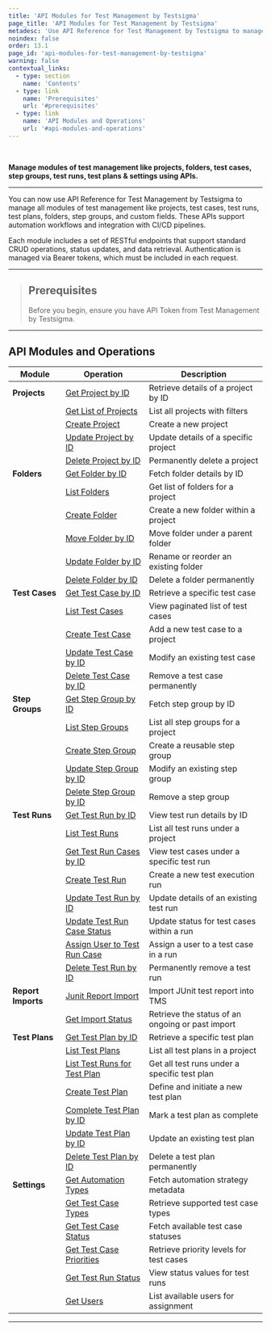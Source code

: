 ```yaml
---
title: 'API Modules for Test Management by Testsigma'
page_title: 'API Modules for Test Management by Testsigma'
metadesc: 'Use API Reference for Test Management by Testsigma to manage all modules like projects, test cases, test runs, test plans, folders, step groups, & settings'
noindex: false
order: 13.1
page_id: 'api-modules-for-test-management-by-testsigma'
warning: false
contextual_links:
  - type: section
    name: 'Contents'
  - type: link
    name: 'Prerequisites'
    url: '#prerequisites'
  - type: link
    name: 'API Modules and Operations'
    url: '#api-modules-and-operations'
---
```


<br>

**Manage modules of test management like projects, folders, test cases, step groups, test runs, test plans & settings using APIs.**

---

You can now use API Reference for Test Management by Testsigma to manage all modules of test management like projects, test cases, test runs, test plans, folders, step groups, and custom fields. These APIs support automation workflows and integration with CI/CD pipelines.

Each module includes a set of RESTful endpoints that support standard CRUD operations, status updates, and data retrieval. Authentication is managed via Bearer tokens, which must be included in each request.

---

> ## **Prerequisites**
> 
> Before you begin, ensure you have API Token from Test Management by Testsigma.

---

## **API Modules and Operations**

| **Module**     | **Operation**                      | **Description**                                             |
|----------------|------------------------------------|-------------------------------------------------------------|
| **Projects**    | [Get Project by ID](https://documenter.getpostman.com/view/40565679/2sB2xChp9y#26e492ca-0c59-4dcc-b9a5-97af207a4df0)                  | Retrieve details of a project by ID                         |
|                | [Get List of Projects](https://documenter.getpostman.com/view/40565679/2sB2xChp9y#be0ec8fd-0aed-4e71-8092-b79eae63728a)               | List all projects with filters                              |
|                | [Create Project](https://documenter.getpostman.com/view/40565679/2sB2xChp9y#f5b4b726-36b2-4726-af3e-ba2502a62926)                     | Create a new project                                        |
|                | [Update Project by ID](https://documenter.getpostman.com/view/40565679/2sB2xChp9y#5e75885a-885a-43b6-8161-f68bbd7b3f4a)               | Update details of a specific project                        |
|                | [Delete Project by ID](https://documenter.getpostman.com/view/40565679/2sB2xChp9y#8161c4a4-738a-45e5-bad0-10b997e3b870)               | Permanently delete a project                                |
| **Folders**     | [Get Folder by ID](https://documenter.getpostman.com/view/40565679/2sB2xChp9y#88071b3b-f5f2-4598-ba59-70c774f9fe8c)                   | Fetch folder details by ID                                  |
|                | [List Folders](https://documenter.getpostman.com/view/40565679/2sB2xChp9y#2e7dab63-f886-494b-8ea3-e7eff555af6b)                       | Get list of folders for a project                           |
|                | [Create Folder](https://documenter.getpostman.com/view/40565679/2sB2xChp9y#c3050c49-efd4-4a1d-96ad-90289c0d52b5)                      | Create a new folder within a project                        |
|                | [Move Folder by ID](https://documenter.getpostman.com/view/40565679/2sB2xChp9y#1d9503c8-a7a5-4b9c-9caa-4779983d3560)                  | Move folder under a parent folder                           |
|                | [Update Folder by ID](https://documenter.getpostman.com/view/40565679/2sB2xChp9y#5ad36b37-81d1-449f-b972-a3d386e62c4a)                | Rename or reorder an existing folder                        |
|                | [Delete Folder by ID](https://documenter.getpostman.com/view/40565679/2sB2xChp9y#9cf1a360-4cbb-4ae8-b704-89a6bbb47ef9)                | Delete a folder permanently                                 |
| **Test Cases**  | [Get Test Case by ID](https://documenter.getpostman.com/view/40565679/2sB2xChp9y#9c09349f-5c16-4d29-9f8e-194576b6b841)                | Retrieve a specific test case                               |
|                | [List Test Cases](https://documenter.getpostman.com/view/40565679/2sB2xChp9y#d07c9975-afd5-4874-93e2-2186ec3efa47)                    | View paginated list of test cases                           |
|                | [Create Test Case](https://documenter.getpostman.com/view/40565679/2sB2xChp9y#f801f41c-f17e-4a4d-8369-993a90f093af)                   | Add a new test case to a project                            |
|                | [Update Test Case by ID](https://documenter.getpostman.com/view/40565679/2sB2xChp9y#9baff961-9f1d-491a-a666-5e77ae7e4913)             | Modify an existing test case                                |
|                | [Delete Test Case by ID](https://documenter.getpostman.com/view/40565679/2sB2xChp9y#c761c139-3db0-4537-a5fa-a45e632f1541)             | Remove a test case permanently                              |
| **Step Groups** | [Get Step Group by ID](https://documenter.getpostman.com/view/40565679/2sB2xChp9y#0baad7ba-19e7-4e9b-a07b-3b939269a354)               | Fetch step group by ID                                      |
|                | [List Step Groups](https://documenter.getpostman.com/view/40565679/2sB2xChp9y#6e88c2e0-e3b2-4294-b9a9-60d396a13211)                   | List all step groups for a project                          |
|                | [Create Step Group](https://documenter.getpostman.com/view/40565679/2sB2xChp9y#29c69813-2e9e-44b1-83ea-3539c3f48077)                  | Create a reusable step group                                |
|                | [Update Step Group by ID](https://documenter.getpostman.com/view/40565679/2sB2xChp9y#1d471dae-3b85-441d-9b0d-48c4980ef335)            | Modify an existing step group                               |
|                | [Delete Step Group by ID](https://documenter.getpostman.com/view/40565679/2sB2xChp9y#bf68d792-4feb-43cc-bc52-617c6b3c97c5)            | Remove a step group                                         |
| **Test Runs**   | [Get Test Run by ID](https://documenter.getpostman.com/view/40565679/2sB2xChp9y#e9a40e8e-8940-4b03-a257-821b656ffc33)                 | View test run details by ID                                 |
|                | [List Test Runs](https://documenter.getpostman.com/view/40565679/2sB2xChp9y#581fbbb8-ccfd-492c-90a8-e0037d46378e)                     | List all test runs under a project                          |
|                | [Get Test Run Cases by ID](https://documenter.getpostman.com/view/40565679/2sB2xChp9y#c0833e36-3960-4efa-be08-eec7097f2b58)           | View test cases under a specific test run                   |
|                | [Create Test Run](https://documenter.getpostman.com/view/40565679/2sB2xChp9y#617e16fd-0c19-42f3-b47e-81838151a45d)                    | Create a new test execution run                             |
|                | [Update Test Run by ID](https://documenter.getpostman.com/view/40565679/2sB2xChp9y#95b9cf04-634c-469d-886b-fa94cb9395d1)              | Update details of an existing test run                      |
|                | [Update Test Run Case Status](https://documenter.getpostman.com/view/40565679/2sB2xChp9y#4bb1b8fa-81e7-4708-8a7a-4a676b256963)        | Update status for test cases within a run                   |
|                | [Assign User to Test Run Case](https://documenter.getpostman.com/view/40565679/2sB2xChp9y#0cdf08d7-1793-4f2d-bdc7-f5c63aea5b38)       | Assign a user to a test case in a run                       |
|                | [Delete Test Run by ID](https://documenter.getpostman.com/view/40565679/2sB2xChp9y#bcd8a713-e3a6-4fb3-afb8-068205f969c6)              | Permanently remove a test run                               |
| **Report Imports** | [Junit Report Import](https://documenter.getpostman.com/view/40565679/2sB2xChp9y#cfad67fa-6f46-4ab9-961b-97225539e231)       | Import JUnit test report into TMS                |
|                     | [Get Import Status](https://documenter.getpostman.com/view/40565679/2sB2xChp9y#2c0c8d87-162b-41be-b34e-ba5e3294b13c)     | Retrieve the status of an ongoing or past import |
| **Test Plans**  | [Get Test Plan by ID](https://documenter.getpostman.com/view/40565679/2sB2xChp9y#973a8e43-85ab-4f8c-8255-6acb6a641df3)                | Retrieve a specific test plan                               |
|                | [List Test Plans](https://documenter.getpostman.com/view/40565679/2sB2xChp9y#773d2a3a-6c20-4f75-9baf-ace8d607fe7c)                    | List all test plans in a project                            |
|                | [List Test Runs for Test Plan](https://documenter.getpostman.com/view/40565679/2sB2xChp9y#72278cd3-6f9c-4463-9d95-b89e784a8276)       | Get all test runs under a specific test plan                |
|                | [Create Test Plan](https://documenter.getpostman.com/view/40565679/2sB2xChp9y#29505382-8d48-4b5a-9cf0-b48d728bd389)                   | Define and initiate a new test plan                         |
|                | [Complete Test Plan by ID](https://documenter.getpostman.com/view/40565679/2sB2xChp9y#1c44f889-4efa-43d9-8e7c-851dffd11d78)           | Mark a test plan as complete                                |
|                | [Update Test Plan by ID](https://documenter.getpostman.com/view/40565679/2sB2xChp9y#9c97207a-d95f-4a89-b439-dab1decbf7d5)             | Update an existing test plan                                |
|                | [Delete Test Plan by ID](https://documenter.getpostman.com/view/40565679/2sB2xChp9y#f19e054c-efe1-4dac-87a5-f53de498ba54)             | Delete a test plan permanently                              |
| **Settings**    | [Get Automation Types](https://documenter.getpostman.com/view/40565679/2sB2xChp9y#896fa889-808c-4dde-b0fa-14c4fa1ccbdc)               | Fetch automation strategy metadata                          |
|                | [Get Test Case Types](https://documenter.getpostman.com/view/40565679/2sB2xChp9y#3a6a72ba-b345-46af-b10b-25806b971809)                | Retrieve supported test case types                          |
|                | [Get Test Case Status](https://documenter.getpostman.com/view/40565679/2sB2xChp9y#2189a1cb-c3d4-4049-b657-c37b26becb21)               | Fetch available test case statuses                          |
|                | [Get Test Case Priorities](https://documenter.getpostman.com/view/40565679/2sB2xChp9y#d2c613c9-a510-44f9-8996-3704b52deace)           | Retrieve priority levels for test cases                     |
|                | [Get Test Run Status](https://documenter.getpostman.com/view/40565679/2sB2xChp9y#eb9ce751-39c6-4f32-8945-3775f16ab50d)                | View status values for test runs                            |
|                | [Get Users](https://documenter.getpostman.com/view/40565679/2sB2xChp9y#d4c24ee5-da10-4f8e-9afa-93c4c0cd4084)                          | List available users for assignment                         |

---
